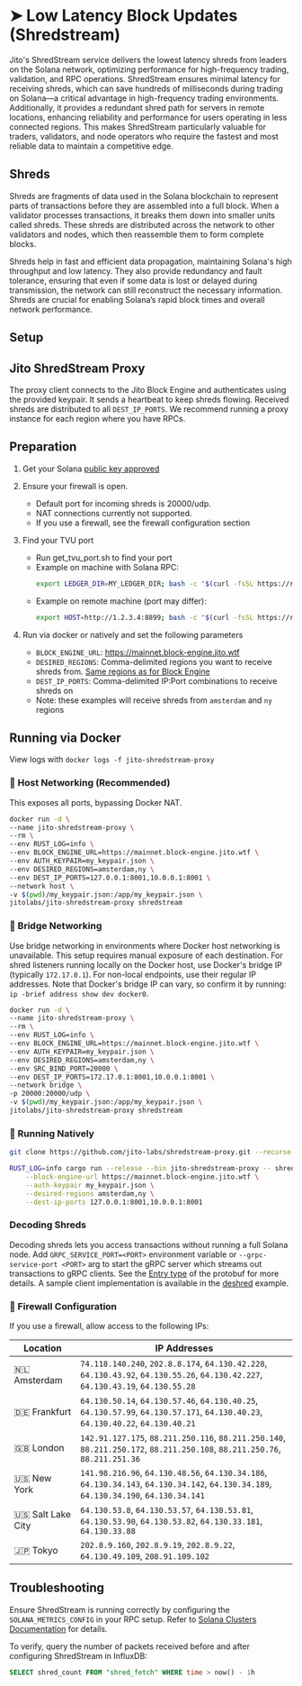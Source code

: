 # ➤ Low Latency Block Updates (Shredstream)

Jito's ShredStream service delivers the lowest latency shreds from leaders on the Solana network, optimizing performance for high-frequency trading, validation, and RPC operations. ShredStream ensures minimal latency for receiving shreds, which can save hundreds of milliseconds during trading on Solana—a critical advantage in high-frequency trading environments. Additionally, it provides a redundant shred path for servers in remote locations, enhancing reliability and performance for users operating in less connected regions. This makes ShredStream particularly valuable for traders, validators, and node operators who require the fastest and most reliable data to maintain a competitive edge.

## Shreds

Shreds are fragments of data used in the Solana blockchain to represent parts of transactions before they are assembled into a full block. When a validator processes transactions, it breaks them down into smaller units called shreds. These shreds are distributed across the network to other validators and nodes, which then reassemble them to form complete blocks.

Shreds help in fast and efficient data propagation, maintaining Solana's high throughput and low latency. They also provide redundancy and fault tolerance, ensuring that even if some data is lost or delayed during transmission, the network can still reconstruct the necessary information. Shreds are crucial for enabling Solana’s rapid block times and overall network performance.

## Setup

## Jito ShredStream Proxy

The proxy client connects to the Jito Block Engine and authenticates using the provided keypair. It sends a heartbeat to keep shreds flowing. Received shreds are distributed to all `DEST_IP_PORTS`. We recommend running a proxy instance for each region where you have RPCs.

## Preparation

1. Get your Solana [public key approved](https://web.miniextensions.com/WV3gZjFwqNqITsMufIEp)

2. Ensure your firewall is open.
    - Default port for incoming shreds is 20000/udp.
    - NAT connections currently not supported.
    - If you use a firewall, see the firewall configuration section

3. Find your TVU port
    - Run get_tvu_port.sh to find your port
    - Example on machine with Solana RPC: 
      ```bash
      export LEDGER_DIR=MY_LEDGER_DIR; bash -c "$(curl -fsSL https://raw.githubusercontent.com/jito-labs/shredstream-proxy/master/scripts/get_tvu_port.sh)"
      ```
    - Example on remote machine (port may differ): 
      ```bash
      export HOST=http://1.2.3.4:8899; bash -c "$(curl -fsSL https://raw.githubusercontent.com/jito-labs/shredstream-proxy/master/scripts/get_tvu_port.sh)"
      ```

4. Run via docker or natively and set the following parameters
    - `BLOCK_ENGINE_URL`: https://mainnet.block-engine.jito.wtf
    - `DESIRED_REGIONS`: Comma-delimited regions you want to receive shreds from. [Same regions as for Block Engine](//docs.jito.wtf/lowlatencytxnsend/#api)
    - `DEST_IP_PORTS`: Comma-delimited IP:Port combinations to receive shreds on
    - Note: these examples will receive shreds from `amsterdam` and `ny` regions

## Running via Docker

View logs with `docker logs -f jito-shredstream-proxy`

### 🐳 Host Networking (Recommended)

This exposes all ports, bypassing Docker NAT.

```bash
docker run -d \
--name jito-shredstream-proxy \
--rm \
--env RUST_LOG=info \
--env BLOCK_ENGINE_URL=https://mainnet.block-engine.jito.wtf \
--env AUTH_KEYPAIR=my_keypair.json \
--env DESIRED_REGIONS=amsterdam,ny \
--env DEST_IP_PORTS=127.0.0.1:8001,10.0.0.1:8001 \
--network host \
-v $(pwd)/my_keypair.json:/app/my_keypair.json \
jitolabs/jito-shredstream-proxy shredstream
```

### 🚝 Bridge Networking

Use bridge networking in environments where Docker host networking is unavailable. This setup requires manual exposure of each destination. For shred listeners running locally on the Docker host, use Docker's bridge IP (typically `172.17.0.1`). For non-local endpoints, use their regular IP addresses. Note that Docker's bridge IP can vary, so confirm it by running: `ip -brief address show dev docker0`.

```bash
docker run -d \
--name jito-shredstream-proxy \
--rm \
--env RUST_LOG=info \
--env BLOCK_ENGINE_URL=https://mainnet.block-engine.jito.wtf \
--env AUTH_KEYPAIR=my_keypair.json \
--env DESIRED_REGIONS=amsterdam,ny \
--env SRC_BIND_PORT=20000 \
--env DEST_IP_PORTS=172.17.0.1:8001,10.0.0.1:8001 \
--network bridge \
-p 20000:20000/udp \
-v $(pwd)/my_keypair.json:/app/my_keypair.json \
jitolabs/jito-shredstream-proxy shredstream
```

### 🦾 Running Natively

```bash
git clone https://github.com/jito-labs/shredstream-proxy.git --recurse-submodules

RUST_LOG=info cargo run --release --bin jito-shredstream-proxy -- shredstream \
    --block-engine-url https://mainnet.block-engine.jito.wtf \
    --auth-keypair my_keypair.json \
    --desired-regions amsterdam,ny \
    --dest-ip-ports 127.0.0.1:8001,10.0.0.1:8001
```

### Decoding Shreds

Decoding shreds lets you access transactions without running a full Solana node. Add `GRPC_SERVICE_PORT=<PORT>` environment variable or `--grpc-service-port <PORT>` arg to start the gRPC server which streams out transactions to gRPC clients. See the [Entry type](https://github.com/jito-labs/mev-protos/blob/master/shredstream.proto#L48) of the protobuf for more details. A sample client implementation is available in the [deshred](https://github.com/jito-labs/shredstream-proxy/blob/master/examples/deshred.rs) example.

### 📛 Firewall Configuration

If you use a firewall, allow access to the following IPs:

| Location            | IP Addresses                                                                                                                          |
|---------------------|---------------------------------------------------------------------------------------------------------------------------------------|
| 🇳🇱 Amsterdam      | `74.118.140.240`, `202.8.8.174`, `64.130.42.228`, `64.130.43.92`, `64.130.55.26`, `64.130.42.227`, `64.130.43.19`, `64.130.55.28`     |
| 🇩🇪 Frankfurt      | `64.130.50.14`, `64.130.57.46`, `64.130.40.25`, `64.130.57.99`, `64.130.57.171`, `64.130.40.23`, `64.130.40.22`, `64.130.40.21`       |
| 🇬🇧 London         | `142.91.127.175`, `88.211.250.116`, `88.211.250.140`, `88.211.250.172`, `88.211.250.108`, `88.211.250.76`, `88.211.251.36`            |
| 🇺🇸 New York       | `141.98.216.96`, `64.130.48.56`, `64.130.34.186`, `64.130.34.143`, `64.130.34.142`, `64.130.34.189`, `64.130.34.190`, `64.130.34.141` |
| 🇺🇸 Salt Lake City | `64.130.53.8`, `64.130.53.57`, `64.130.53.81`, `64.130.53.90`, `64.130.53.82`, `64.130.33.181`, `64.130.33.88`                        |
| 🇯🇵 Tokyo          | `202.8.9.160`, `202.8.9.19`, `202.8.9.22`, `64.130.49.109`, `208.91.109.102`                                                          |

## Troubleshooting

Ensure ShredStream is running correctly by configuring the `SOLANA_METRICS_CONFIG` in your RPC setup. Refer to [Solana Clusters Documentation](https://docs.solana.com/clusters) for details.

To verify, query the number of packets received before and after configuring ShredStream in InfluxDB:

```sql
SELECT shred_count FROM "shred_fetch" WHERE time > now() - 1h
```
